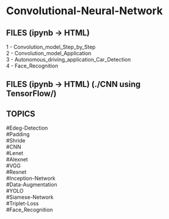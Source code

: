# Convolutional-Neural-Network
## FILES (ipynb -> HTML) <br/>
1 - Convolution_model_Step_by_Step<br/>
2 - Convolution_model_Application<br/>
3 - Autonomous_driving_application_Car_Detection<br/>
4 - Face_Recognition<br/>

## FILES (ipynb -> HTML) (./CNN using TensorFlow/) <br/>

## TOPICS<br/>

#Edeg-Detection<br/>
#Padding<br/>
#Shride<br/>
#CNN<br/>
#Lenet<br/>
#Alexnet<br/>
#VGG<br/>
#Resnet<br/>
#Inception-Network<br/>
#Data-Augmentation<br/>
#YOLO<br/>
#Siamese-Network<br/>
#Triplet-Loss<br/>
#Face_Recognition<br/>
